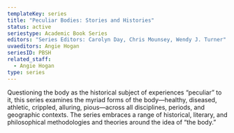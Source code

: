 ```yaml
---
templateKey: series
title: "Peculiar Bodies: Stories and Histories"
status: active
seriestype: Academic Book Series
editors: "Series Editors: Carolyn Day, Chris Mounsey, Wendy J. Turner"
uvaeditors: Angie Hogan
seriesID: PBSH
related_staff:
  - Angie Hogan
type: series
---
```

Questioning the body as the historical subject of experiences “peculiar” to it, this series examines the myriad forms of the body—healthy, diseased, athletic, crippled, alluring, pious—across all disciplines, periods, and geographic contexts. The series embraces a range of historical, literary, and philosophical methodologies and theories around the idea of “the body.”
